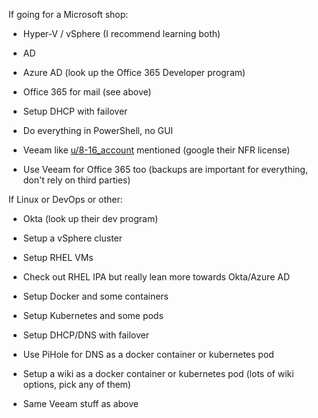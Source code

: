 If going for a Microsoft shop:

- Hyper-V / vSphere (I recommend learning both)
    
- AD
    
- Azure AD (look up the Office 365 Developer program)
    
- Office 365 for mail (see above)
    
- Setup DHCP with failover
    
- Do everything in PowerShell, no GUI
    
- Veeam like [u/8-16_account](https://www.reddit.com/user/8-16_account/) mentioned (google their NFR license)
    
- Use Veeam for Office 365 too (backups are important for everything, don't rely on third parties)
    

If Linux or DevOps or other:

- Okta (look up their dev program)
    
- Setup a vSphere cluster
    
- Setup RHEL VMs
    
- Check out RHEL IPA but really lean more towards Okta/Azure AD
    
- Setup Docker and some containers
    
- Setup Kubernetes and some pods
    
- Setup DHCP/DNS with failover
    
- Use PiHole for DNS as a docker container or kubernetes pod
    
- Setup a wiki as a docker container or kubernetes pod (lots of wiki options, pick any of them)
    
- Same Veeam stuff as above